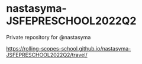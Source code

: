 # nastasyma-JSFEPRESCHOOL2022Q2
Private repository for @nastasyma

https://rolling-scopes-school.github.io/nastasyma-JSFEPRESCHOOL2022Q2/travel/
